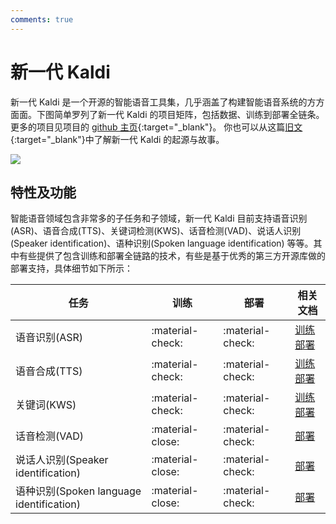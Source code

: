 ```yaml
---
comments: true
---
```


# 新一代 Kaldi

新一代 Kaldi 是一个开源的智能语音工具集，几乎涵盖了构建智能语音系统的方方面面。下图简单罗列了新一代 Kaldi 的项目矩阵，包括数据、训练到部署全链条。更多的项目见项目的 [github 主页](https://github.com/k2-fsa/){:target="_blank"}。 你也可以从这篇[旧文](https://mp.weixin.qq.com/s/f0vpatseghLi2piYpUpmQQ){:target="_blank"}中了解新一代 Kaldi 的起源与故事。

![](../assets/images/ngk-matrix.png)

## 特性及功能

智能语音领域包含非常多的子任务和子领域，新一代 Kaldi 目前支持语音识别(ASR)、语音合成(TTS)、关键词检测(KWS)、话音检测(VAD)、说话人识别(Speaker identification)、语种识别(Spoken language identification) 等等。其中有些提供了包含训练和部署全链路的技术，有些是基于优秀的第三方开源库做的部署支持，具体细节如下所示：

|   任务   |   训练   |  部署   |  相关文档    |
|----------|---------|---------|-------------|
| 语音识别(ASR)  | :material-check: | :material-check: |  [训练](./icefall.md) [部署](./sherpa/index.md) |
| 语音合成(TTS)  | :material-check: | :material-check: |  [训练](./sherpa/index.md) [部署](./sherpa/onnx.md) |
| 关键词(KWS)   | :material-check: | :material-check: |  [训练](./icefall.md) [部署](./sherpa/onnx.md)  |
| 话音检测(VAD) | :material-close: | :material-check: |  [部署](./sherpa/onnx.md) |
| 说话人识别(Speaker identification) | :material-close: | :material-check: |  [部署](./sherpa/onnx.md) |
| 语种识别(Spoken language identification) | :material-close: | :material-check: |  [部署](./sherpa/onnx.md) | 
